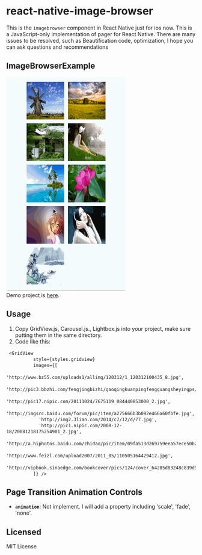 # react-native-image-browser

This is the `imagebrowser` component in React Native just for ios now. This is a JavaScript-only implementation of pager for React Native.
There are many issues to be resolved, such as Beautification code, optimization, I hope you can ask questions and recommendations

## ImageBrowserExample

![image](https://github.com/CoderGLM/react-native-image-browser/blob/master/screenshots/imagebrowser1.gif)<br/>
Demo project is [here](./Examples).

## Usage
1. Copy GridView.js, Carousel.js., Lightbox.js into your project, make sure putting them in the same directory.<br/>
2. Code like this:

```
 <GridView
          style={styles.gridview}
          images={[
            'http://www.bz55.com/uploads1/allimg/120312/1_120312100435_8.jpg',
            'http://pic3.bbzhi.com/fengjingbizhi/gaoqingkuanpingfengguangsheyingps/show_fengjingta_281299_11.jpg',
            'http://pic17.nipic.com/20111024/7675119_084440853000_2.jpg',
            'http://imgsrc.baidu.com/forum/pic/item/a275666b3b092e466a60fbfe.jpg',
            'http://img2.3lian.com/2014/c7/12/d/77.jpg',
            'http://pic1.nipic.com/2008-12-18/20081218175254901_2.jpg',
            'http://a.hiphotos.baidu.com/zhidao/pic/item/09fa513d269759eea57ece50b2fb43166d22df7b.jpg',
            'http://www.feizl.com/upload2007/2011_05/110505164429412.jpg',
            'http://vipbook.sinaedge.com/bookcover/pics/124/cover_64285d83248c839d9a1e3cbf9a1c44ea.jpg'
          ]} />
```

## Page Transition Animation Controls
* **`animation`**: Not implement. I will add a property including 'scale', 'fade', 'none'.


## Licensed

MIT License
